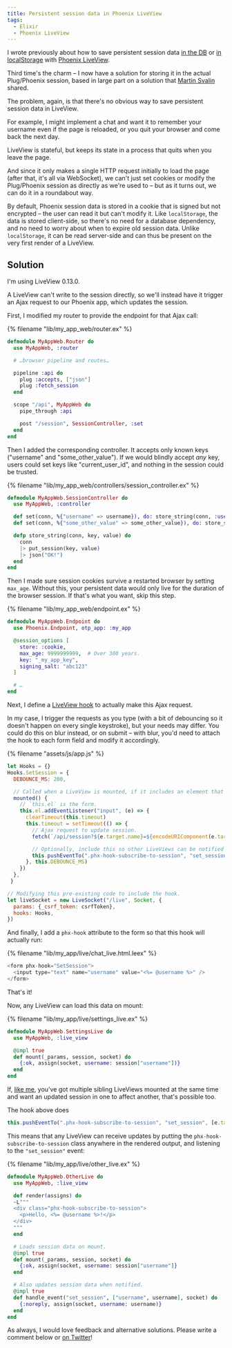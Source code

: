 ```yaml
---
title: Persistent session data in Phoenix LiveView
tags:
  - Elixir
  - Phoenix LiveView
---
```


I wrote previously about how to save persistent session data [in the DB](/2019/05/persistent-session-data-via-localstorage-in-phoenix-liveview) or [in localStorage](/2019/05/persistent-session-data-via-a-database-in-phoenix-liveview) with [Phoenix LiveView](https://github.com/phoenixframework/phoenix_live_view).

Third time's the charm – I now have a solution for storing it in the actual Plug/Phoenix session, based in large part on a solution that [Martin Svalin](https://twitter.com/martinsvalin) shared.

The problem, again, is that there's no obvious way to save persistent session data in LiveView.

For example, I might implement a chat and want it to remember your username even if the page is reloaded, or you quit your browser and come back the next day.

LiveView is stateful, but keeps its state in a process that quits when you leave the page.

And since it only makes a single HTTP request initially to load the page (after that, it's all via WebSocket), we can't just set cookies or modify the Plug/Phoenix session as directly as we're used to – but as it turns out, we can do it in a roundabout way.

By default, Phoenix session data is stored in a cookie that is signed but not encrypted – the user can read it but can't modify it. Like `localStorage`, the data is stored client-side, so there's no need for a database dependency, and no need to worry about when to expire old session data. Unlike `localStorage`, it can be read server-side and can thus be present on the very first render of a LiveView.


## Solution

I'm using LiveView 0.13.0.

A LiveView can't write to the session directly, so we'll instead have it trigger an Ajax request to our Phoenix app, which updates the session.

First, I modified my router to provide the endpoint for that Ajax call:

{% filename "lib/my_app_web/router.ex" %}
``` elixir
defmodule MyAppWeb.Router do
  use MyAppWeb, :router

  # …browser pipeline and routes…

  pipeline :api do
    plug :accepts, ["json"]
    plug :fetch_session
  end

  scope "/api", MyAppWeb do
    pipe_through :api

    post "/session", SessionController, :set
  end
end
```

Then I added the corresponding controller. It accepts only known keys ("username" and "some_other_value"). If we would blindly accept *any* key, users could set keys like "current_user_id", and nothing in the session could be trusted.

{% filename "lib/my_app_web/controllers/session_controller.ex" %}
``` elixir
defmodule MyAppWeb.SessionController do
  use MyAppWeb, :controller

  def set(conn, %{"username" => username}), do: store_string(conn, :username, username)
  def set(conn, %{"some_other_value" => some_other_value}), do: store_string(conn, :some_other_value, some_other_value)

  defp store_string(conn, key, value) do
    conn
    |> put_session(key, value)
    |> json("OK!")
  end
end
```

Then I made sure session cookies survive a restarted browser by setting `max_age`. Without this, your persistent data would only live for the duration of the browser session. If that's what you want, skip this step.

{% filename "lib/my_app_web/endpoint.ex" %}
``` elixir
defmodule MyAppWeb.Endpoint do
  use Phoenix.Endpoint, otp_app: :my_app

  @session_options [
    store: :cookie,
    max_age: 9999999999,  # Over 300 years.
    key: "_my_app_key",
    signing_salt: "abc123"
  ]

  # …
end
```

Next, I define a [LiveView hook](https://hexdocs.pm/phoenix_live_view/Phoenix.LiveView.html#module-js-interop-and-client-controlled-dom) to actually make this Ajax request.

In my case, I trigger the requests as you type (with a bit of debouncing so it doesn't happen on every single keystroke), but your needs may differ. You could do this on blur instead, or on submit – with blur, you'd need to attach the hook to each form field and modify it accordingly.

{% filename "assets/js/app.js" %}
``` js
let Hooks = {}
Hooks.SetSession = {
  DEBOUNCE_MS: 200,

  // Called when a LiveView is mounted, if it includes an element that uses this hook.
  mounted() {
    // `this.el` is the form.
    this.el.addEventListener("input", (e) => {
      clearTimeout(this.timeout)
      this.timeout = setTimeout(() => {
        // Ajax request to update session.
        fetch(`/api/session?${e.target.name}=${encodeURIComponent(e.target.value)}`, { method: "post" })

        // Optionally, include this so other LiveViews can be notified of changes.
        this.pushEventTo(".phx-hook-subscribe-to-session", "set_session", [e.target.name, e.target.value])
      }, this.DEBOUNCE_MS)
    })
  },
 }

// Modifying this pre-existing code to include the hook.
let liveSocket = new LiveSocket("/live", Socket, {
  params: {_csrf_token: csrfToken},
  hooks: Hooks,
})
```

And finally, I add a `phx-hook` attribute to the form so that this hook will actually run:

{% filename "lib/my_app/live/chat_live.html.leex" %}
``` elixir
<form phx-hook="SetSession">
  <input type="text" name="username" value="<%= @username %>" />
</form>
```

That's it!

Now, any LiveView can load this data on mount:

{% filename "lib/my_app/live/settings_live.ex" %}
``` elixir
defmodule MyAppWeb.SettingsLive do
  use MyAppWeb, :live_view

  @impl true
  def mount(_params, session, socket) do
    {:ok, assign(socket, username: session["username"])}
  end
end
```

If, [like me](https://elixirforum.com/t/tabbed-interface-with-multiple-liveviews/31670), you've got multiple sibling LiveViews mounted at the same time and want an updated session in one to affect another, that's possible too.

The hook above does

``` js
this.pushEventTo(".phx-hook-subscribe-to-session", "set_session", [e.target.name, e.target.value])
```

This means that any LiveView can receive updates by putting the `phx-hook-subscribe-to-session` class anywhere in the rendered output, and listening to the `"set_session"` event:

{% filename "lib/my_app/live/other_live.ex" %}
``` elixir
defmodule MyAppWeb.OtherLive do
  use MyAppWeb, :live_view

  def render(assigns) do
  ~L"""
  <div class="phx-hook-subscribe-to-session">
    <p>Hello, <%= @username %>!</p>
  </div>
  """
  end

  # Loads session data on mount.
  @impl true
  def mount(_params, session, socket) do
    {:ok, assign(socket, username: session["username"]}
  end

  # Also updates session data when notified.
  @impl true
  def handle_event("set_session", ["username", username], socket) do
    {:noreply, assign(socket, username: username)}
  end
end
```

As always, I would love feedback and alternative solutions. Please write a comment below or [on Twitter](https://twitter.com/henrik)!
